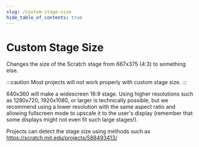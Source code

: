 ```yaml
---
slug: /custom-stage-size
hide_table_of_contents: true
---
```


# Custom Stage Size

Changes the size of the Scratch stage from 667x375 (4:3) to something else.

:::caution
Most projects will not work properly with custom stage size.
:::

640x360 will make a widescreen 16:9 stage. Using higher resolutions such as 1280x720, 1920x1080, or larger is technically possible, but we recommend using a lower resolution with the same aspect ratio and allowing fullscreen mode to upscale it to the user's display (remember that some displays might not even fit such large stages!).

Projects can detect the stage size using methods such as https://scratch.mit.edu/projects/588493413/
